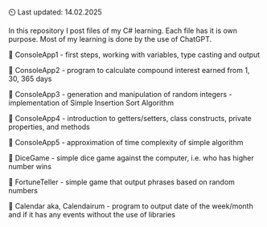 ⏲️ Last updated: 14.02.2025

In this repository I post files of my C# learning. Each file has it is own purpose.
Most of my learning is done by the use of ChatGPT.

🔻 ConsoleApp1 - first steps, working with variables, type casting and output

🔻 ConsoleApp2 - program to calculate compound interest earned from 1, 30, 365 days

🔻 ConsoleApp3 - generation and manipulation of random integers - implementation of Simple Insertion Sort Algorithm

🔻 ConsoleApp4 - introduction to getters/setters, class constructs, private properties, and methods

🔻 ConsoleApp5 - approximation of time complexity of simple algorithm

🔻 DiceGame - simple dice game against the computer, i.e. who has higher number wins

🔻 FortuneTeller - simple game that output phrases based on random numbers

🔺 Calendar aka, Calendairum - program to output date of the week/month and if it has any events without the use of libraries
